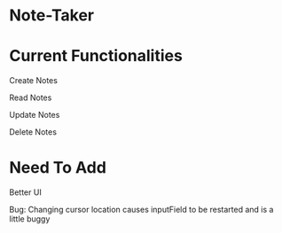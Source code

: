 # Note-Taker

# Current Functionalities
Create Notes

Read Notes

Update Notes

Delete Notes

# Need To Add
Better UI

Bug: Changing cursor location causes inputField to be restarted and is a little buggy
